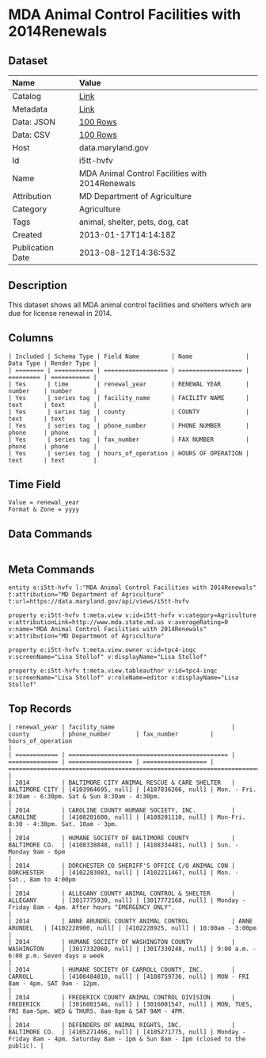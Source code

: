 # MDA Animal Control Facilities with 2014Renewals

## Dataset

| Name | Value |
| :--- | :---- |
| Catalog | [Link](https://catalog.data.gov/dataset/mda-animal-control-facilities-with-2014renewals-e3096) |
| Metadata | [Link](https://data.maryland.gov/api/views/i5tt-hvfv) |
| Data: JSON | [100 Rows](https://data.maryland.gov/api/views/i5tt-hvfv/rows.json?max_rows=100) |
| Data: CSV | [100 Rows](https://data.maryland.gov/api/views/i5tt-hvfv/rows.csv?max_rows=100) |
| Host | data.maryland.gov |
| Id | i5tt-hvfv |
| Name | MDA Animal Control Facilities with 2014Renewals |
| Attribution | MD Department of Agriculture |
| Category | Agriculture |
| Tags | animal, shelter, pets, dog, cat |
| Created | 2013-01-17T14:14:18Z |
| Publication Date | 2013-08-12T14:36:53Z |

## Description

This dataset shows all MDA animal control facilities and shelters which are due for license renewal in 2014.

## Columns

```ls
| Included | Schema Type | Field Name         | Name               | Data Type | Render Type |
| ======== | =========== | ================== | ================== | ========= | =========== |
| Yes      | time        | renewal_year       | RENEWAL YEAR       | number    | number      |
| Yes      | series tag  | facility_name      | FACILITY NAME      | text      | text        |
| Yes      | series tag  | county             | COUNTY             | text      | text        |
| Yes      | series tag  | phone_number       | PHONE NUMBER       | phone     | phone       |
| Yes      | series tag  | fax_number         | FAX NUMBER         | phone     | phone       |
| Yes      | series tag  | hours_of_operation | HOURS OF OPERATION | text      | text        |
```

## Time Field

```ls
Value = renewal_year
Format & Zone = yyyy
```

## Data Commands

```ls
```

## Meta Commands

```ls
entity e:i5tt-hvfv l:"MDA Animal Control Facilities with 2014Renewals" t:attribution="MD Department of Agriculture" t:url=https://data.maryland.gov/api/views/i5tt-hvfv

property e:i5tt-hvfv t:meta.view v:id=i5tt-hvfv v:category=Agriculture v:attributionLink=http://www.mda.state.md.us v:averageRating=0 v:name="MDA Animal Control Facilities with 2014Renewals" v:attribution="MD Department of Agriculture"

property e:i5tt-hvfv t:meta.view.owner v:id=tpc4-inqc v:screenName="Lisa Stollof" v:displayName="Lisa Stollof"

property e:i5tt-hvfv t:meta.view.tableauthor v:id=tpc4-inqc v:screenName="Lisa Stollof" v:roleName=editor v:displayName="Lisa Stollof"
```

## Top Records

```ls
| renewal_year | facility_name                                 | county         | phone_number       | fax_number         | hours_of_operation                                                                    | 
| ============ | ============================================= | ============== | ================== | ================== | ===================================================================================== | 
| 2014         | BALTIMORE CITY ANIMAL RESCUE & CARE SHELTER   | BALTIMORE CITY | [4103964695, null] | [4107836266, null] | Mon. - Fri. 8:30am - 6:30pm. Sat & Sun 8:30am - 4:30pm.                               | 
| 2014         | CAROLINE COUNTY HUMANE SOCIETY, INC.          | CAROLINE       | [4108201600, null] | [4108201110, null] | Mon-Fri. 8:30 - 4:30pm. Sat. 10am - 3pm.                                              | 
| 2014         | HUMANE SOCIETY OF BALTIMORE COUNTY            | BALTIMORE CO.  | [4108338848, null] | [4108334481, null] | Sun. - Monday 9am - 6pm                                                               | 
| 2014         | DORCHESTER CO SHERIFF'S OFFICE C/O ANIMAL CON | DORCHESTER     | [4102283083, null] | [4102211467, null] | Mon. - Sat., 8am to 4:00pm                                                            | 
| 2014         | ALLEGANY COUNTY ANIMAL CONTROL & SHELTER      | ALLEGANY       | [3017775930, null] | [3017772168, null] | Monday - Friday 8am - 4pm. After hours "EMERGENCY ONLY".                              | 
| 2014         | ANNE ARUNDEL COUNTY ANIMAL CONTROL            | ANNE ARUNDEL   | [4102228900, null] | [4102228925, null] | 10:00am - 3:00pm                                                                      | 
| 2014         | HUMANE SOCIETY OF WASHINGTON COUNTY           | WASHINGTON     | [3017332060, null] | [3017330248, null] | 9:00 a.m. - 6:00 p.m. Seven days a week                                               | 
| 2014         | HUMANE SOCIETY OF CARROLL COUNTY, INC.        | CARROLL        | [4108484810, null] | [4108759736, null] | MON - FRI 8am - 4pm. SAT 9am - 12pm.                                                  | 
| 2014         | FREDERICK COUNTY ANIMAL CONTROL DIVISION      | FREDERICK      | [3016001546, null] | [3016001547, null] | MON, TUES, FRI 8am-5pm. WED & THURS. 8am-8pm & SAT 9AM - 4PM.                         | 
| 2014         | DEFENDERS OF ANIMAL RIGHTS, INC.              | BALTIMORE CO.  | [4105271466, null] | [4105271775, null] | Monday - Friday 8am - 4pm. Saturday 8am - 1pm & Sun 8am - Ipm (closed to the public). | 
```